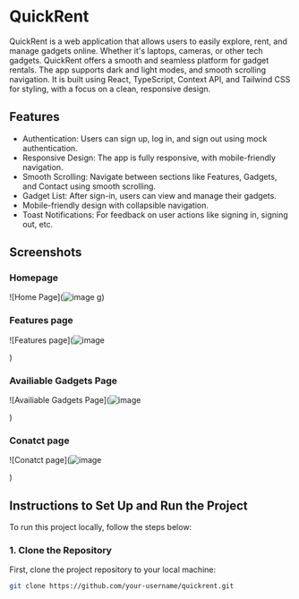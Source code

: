 # QuickRent

QuickRent is a web application that allows users to easily explore, rent, and manage gadgets online. Whether it's laptops, cameras, or other tech gadgets. QuickRent offers a smooth and seamless platform for gadget rentals. The app supports dark and light modes, and smooth scrolling navigation. It is built using React, TypeScript, Context API, and Tailwind CSS for styling, with a focus on a clean, responsive design.



## Features
- Authentication: Users can sign up, log in, and sign out using mock authentication.
- Responsive Design: The app is fully responsive, with mobile-friendly navigation.
- Smooth Scrolling: Navigate between sections like Features, Gadgets, and Contact using smooth scrolling.
- Gadget List: After sign-in, users can view and manage their gadgets.
- Mobile-friendly design with collapsible navigation.
- Toast Notifications: For feedback on user actions like signing in, signing out, etc.

## Screenshots

### Homepage

![Home Page](![image](https://github.com/user-attachments/assets/b8fde93a-0c8e-4ea6-8a69-6422cd9ce748)
g)

### Features page

![Features page](![image](https://github.com/user-attachments/assets/26e27ed1-6302-44b1-a7f2-6786436cec81)

)

### Availiable Gadgets Page

![Availiable Gadgets Page](![image](https://github.com/user-attachments/assets/ad0bccb8-2ff0-4a11-9e2a-09da3758c139)

)

### Conatct page

![Conatct page](![image](https://github.com/user-attachments/assets/6c8b341f-c323-49ff-b595-05c3a1a01d01)

)

## Instructions to Set Up and Run the Project

To run this project locally, follow the steps below:

### 1. Clone the Repository

First, clone the project repository to your local machine:

```bash
git clone https://github.com/your-username/quickrent.git
